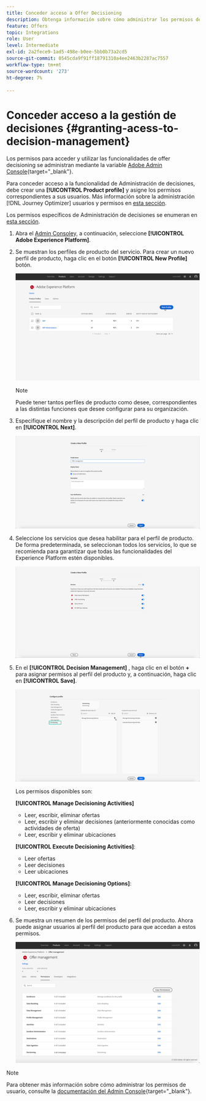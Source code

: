 ```yaml
---
title: Conceder acceso a Offer Decisioning
description: Obtenga información sobre cómo administrar los permisos de los usuarios para el servicio de Offer Decisioning a través de Adobe Admin Console
feature: Offers
topic: Integrations
role: User
level: Intermediate
exl-id: 2a2fece9-1ad5-498e-b0ee-5bb0b73a2cd5
source-git-commit: 0545cda9f91ff18791310a4ee2463b2287ac7557
workflow-type: tm+mt
source-wordcount: '273'
ht-degree: 7%

---
```


# Conceder acceso a la gestión de decisiones {#granting-acess-to-decision-management}

Los permisos para acceder y utilizar las funcionalidades de offer decisioning se administran mediante la variable [Adobe Admin Console](https://helpx.adobe.com/es/enterprise/managing/user-guide.html){target=&quot;_blank&quot;}.

Para conceder acceso a la funcionalidad de Administración de decisiones, debe crear una **[!UICONTROL Product profile]** y asigne los permisos correspondientes a sus usuarios. Más información sobre la administración [!DNL Journey Optimizer] usuarios y permisos en [esta sección](../../administration/permissions.md).

Los permisos específicos de Administración de decisiones se enumeran en [esta sección](../../administration/high-low-permissions.md#manage-decisioning).

<!--If you are a [!DNL Journey Optimizer] user leveraging the **Decision Management** functionality, you need to have the [Decision management permissions](../../administration/high-low-permissions.md#decisions-permissions) enabled to acces all related capabilities. Learn more on managing [!DNL Journey Optimizer] users and permissions in [this section](../../administration/permissions.md).

If you are an [Adobe Experience Platform](https://experienceleague.adobe.com/docs/experience-platform/landing/home.html){target="_blank"} user leveraging the **Offer Decisioning** application service, follow the steps [below](#granting-acess-to-offer-decisioning) to grant access to [!DNL Offer Decisioning].

Grant access to Offer Decisioning

The steps below only apply to **Experience Platform users** leveraging the [!DNL Offer Decisioning] service.-->

1. Abra el [Admin Console](https://helpx.adobe.com/enterprise/managing/user-guide.html)y, a continuación, seleccione **[!UICONTROL Adobe Experience Platform]**.

   <!--![](../../assets/offers_admin_console.png)-->

1. Se muestran los perfiles de producto del servicio. Para crear un nuevo perfil de producto, haga clic en el botón **[!UICONTROL New Profile]** botón.

   ![](../../assets/offers_rights_productprofile.png)

   >[!NOTE]
   >
   >Puede tener tantos perfiles de producto como desee, correspondientes a las distintas funciones que desee configurar para su organización.

1. Especifique el nombre y la descripción del perfil de producto y haga clic en **[!UICONTROL Next]**.

   ![](../../assets/create-product-profile.png)

   <!--To access the product profile’s permissions, select the **[!UICONTROL Permissions]** line.-->

1. Seleccione los servicios que desea habilitar para el perfil de producto. De forma predeterminada, se seleccionan todos los servicios, lo que se recomienda para garantizar que todas las funcionalidades del Experience Platform estén disponibles.

   ![](../../assets/enable-services.png)

1. En el **[!UICONTROL Decision Management]** , haga clic en el botón **+** para asignar permisos al perfil del producto y, a continuación, haga clic en **[!UICONTROL Save]**.

   ![](../../assets/configure-profile.png)

   Los permisos disponibles son:

   **[!UICONTROL Manage Decisioning Activities]**

   * Leer, escribir, eliminar ofertas
   * Leer, escribir y eliminar decisiones (anteriormente conocidas como actividades de oferta)
   * Leer, escribir y eliminar ubicaciones

   **[!UICONTROL Execute Decisioning Activities]**:

   * Leer ofertas
   * Leer decisiones
   * Leer ubicaciones

   **[!UICONTROL Manage Decisioning Options]**:

   * Leer, escribir, eliminar ofertas
   * Leer decisiones
   * Leer, escribir y eliminar ubicaciones



1. Se muestra un resumen de los permisos del perfil del producto. Ahora puede asignar usuarios al perfil del producto para que accedan a estos permisos.

   ![](../../assets/product-profile-created.png)

>[!NOTE]
>
>Para obtener más información sobre cómo administrar los permisos de usuario, consulte la [documentación del Admin Console](https://helpx.adobe.com/enterprise/managing/user-guide.html){target=&quot;_blank&quot;}.


